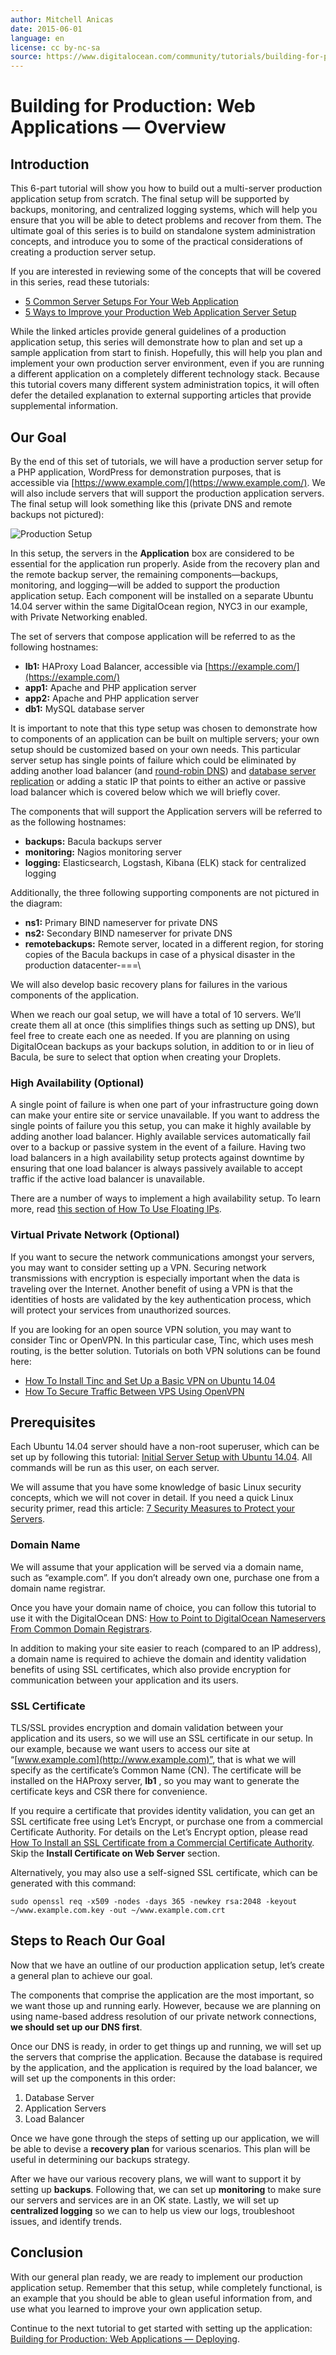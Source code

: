 ```yaml
---
author: Mitchell Anicas
date: 2015-06-01
language: en
license: cc by-nc-sa
source: https://www.digitalocean.com/community/tutorials/building-for-production-web-applications-overview
---
```


# Building for Production: Web Applications — Overview

## Introduction

This 6-part tutorial will show you how to build out a multi-server production application setup from scratch. The final setup will be supported by backups, monitoring, and centralized logging systems, which will help you ensure that you will be able to detect problems and recover from them. The ultimate goal of this series is to build on standalone system administration concepts, and introduce you to some of the practical considerations of creating a production server setup.

If you are interested in reviewing some of the concepts that will be covered in this series, read these tutorials:

- [5 Common Server Setups For Your Web Application](5-common-server-setups-for-your-web-application)
- [5 Ways to Improve your Production Web Application Server Setup](5-ways-to-improve-your-production-web-application-server-setup)

While the linked articles provide general guidelines of a production application setup, this series will demonstrate how to plan and set up a sample application from start to finish. Hopefully, this will help you plan and implement your own production server environment, even if you are running a different application on a completely different technology stack. Because this tutorial covers many different system administration topics, it will often defer the detailed explanation to external supporting articles that provide supplemental information.

## Our Goal

By the end of this set of tutorials, we will have a production server setup for a PHP application, WordPress for demonstration purposes, that is accessible via [https://www.example.com/](https://www.example.com/). We will also include servers that will support the production application servers. The final setup will look something like this (private DNS and remote backups not pictured):

![Production Setup](https://raw.githubusercontent.com/opendocs-md/do-tutorials-images/master/img/architecture/production/lamp/final.png)

In this setup, the servers in the **Application** box are considered to be essential for the application run properly. Aside from the recovery plan and the remote backup server, the remaining components—backups, monitoring, and logging—will be added to support the production application setup. Each component will be installed on a separate Ubuntu 14.04 server within the same DigitalOcean region, NYC3 in our example, with Private Networking enabled.

The set of servers that compose application will be referred to as the following hostnames:

- **lb1:** HAProxy Load Balancer, accessible via [https://example.com/](https://example.com/)
- **app1:** Apache and PHP application server
- **app2:** Apache and PHP application server
- **db1:** MySQL database server

It is important to note that this type setup was chosen to demonstrate how to components of an application can be built on multiple servers; your own setup should be customized based on your own needs. This particular server setup has single points of failure which could be eliminated by adding another load balancer (and [round-robin DNS](how-to-configure-dns-round-robin-load-balancing-for-high-availability)) and [database server replication](how-to-set-up-mysql-master-master-replication) or adding a static IP that points to either an active or passive load balancer which is covered below which we will briefly cover.

The components that will support the Application servers will be referred to as the following hostnames:

- **backups:** Bacula backups server
- **monitoring:** Nagios monitoring server
- **logging:** Elasticsearch, Logstash, Kibana (ELK) stack for centralized logging

Additionally, the three following supporting components are not pictured in the diagram:

- **ns1:** Primary BIND nameserver for private DNS
- **ns2:** Secondary BIND nameserver for private DNS
- **remotebackups:** Remote server, located in a different region, for storing copies of the Bacula backups in case of a physical disaster in the production datacenter-===\

We will also develop basic recovery plans for failures in the various components of the application.

When we reach our goal setup, we will have a total of 10 servers. We’ll create them all at once (this simplifies things such as setting up DNS), but feel free to create each one as needed. If you are planning on using DigitalOcean backups as your backups solution, in addition to or in lieu of Bacula, be sure to select that option when creating your Droplets.

### High Availability (Optional)

A single point of failure is when one part of your infrastructure going down can make your entire site or service unavailable. If you want to address the single points of failure you this setup, you can make it highly available by adding another load balancer. Highly available services automatically fail over to a backup or passive system in the event of a failure. Having two load balancers in a high availability setup protects against downtime by ensuring that one load balancer is always passively available to accept traffic if the active load balancer is unavailable.

There are a number of ways to implement a high availability setup. To learn more, read [this section of How To Use Floating IPs](how-to-use-floating-ips-on-digitalocean#how-to-implement-an-ha-setup).

### Virtual Private Network (Optional)

If you want to secure the network communications amongst your servers, you may want to consider setting up a VPN. Securing network transmissions with encryption is especially important when the data is traveling over the Internet. Another benefit of using a VPN is that the identities of hosts are validated by the key authentication process, which will protect your services from unauthorized sources.

If you are looking for an open source VPN solution, you may want to consider Tinc or OpenVPN. In this particular case, Tinc, which uses mesh routing, is the better solution. Tutorials on both VPN solutions can be found here:

- [How To Install Tinc and Set Up a Basic VPN on Ubuntu 14.04](how-to-install-tinc-and-set-up-a-basic-vpn-on-ubuntu-14-04)
- [How To Secure Traffic Between VPS Using OpenVPN](how-to-secure-traffic-between-vps-using-openvpn)

## Prerequisites

Each Ubuntu 14.04 server should have a non-root superuser, which can be set up by following this tutorial: [Initial Server Setup with Ubuntu 14.04](initial-server-setup-with-ubuntu-14-04). All commands will be run as this user, on each server.

We will assume that you have some knowledge of basic Linux security concepts, which we will not cover in detail. If you need a quick Linux security primer, read this article: [7 Security Measures to Protect your Servers](7-security-measures-to-protect-your-servers).

### Domain Name

We will assume that your application will be served via a domain name, such as “example.com”. If you don’t already own one, purchase one from a domain name registrar.

Once you have your domain name of choice, you can follow this tutorial to use it with the DigitalOcean DNS: [How to Point to DigitalOcean Nameservers From Common Domain Registrars](how-to-point-to-digitalocean-nameservers-from-common-domain-registrars).

In addition to making your site easier to reach (compared to an IP address), a domain name is required to achieve the domain and identity validation benefits of using SSL certificates, which also provide encryption for communication between your application and its users.

### SSL Certificate

TLS/SSL provides encryption and domain validation between your application and its users, so we will use an SSL certificate in our setup. In our example, because we want users to access our site at “[www.example.com](http://www.example.com)”, that is what we will specify as the certificate’s Common Name (CN). The certificate will be installed on the HAProxy server, **lb1** , so you may want to generate the certificate keys and CSR there for convenience.

If you require a certificate that provides identity validation, you can get an SSL certificate free using Let’s Encrypt, or purchase one from a commercial Certificate Authority. For details on the Let’s Encrypt option, please read [How To Install an SSL Certificate from a Commercial Certificate Authority](how-to-install-an-ssl-certificate-from-a-commercial-certificate-authority). Skip the **Install Certificate on Web Server** section.

Alternatively, you may also use a self-signed SSL certificate, which can be generated with this command:

    sudo openssl req -x509 -nodes -days 365 -newkey rsa:2048 -keyout ~/www.example.com.key -out ~/www.example.com.crt

## Steps to Reach Our Goal

Now that we have an outline of our production application setup, let’s create a general plan to achieve our goal.

The components that comprise the application are the most important, so we want those up and running early. However, because we are planning on using name-based address resolution of our private network connections, **we should set up our DNS first**.

Once our DNS is ready, in order to get things up and running, we will set up the servers that comprise the application. Because the database is required by the application, and the application is required by the load balancer, we will set up the components in this order:

1. Database Server
2. Application Servers
3. Load Balancer

Once we have gone through the steps of setting up our application, we will be able to devise a **recovery plan** for various scenarios. This plan will be useful in determining our backups strategy.

After we have our various recovery plans, we will want to support it by setting up **backups**. Following that, we can set up **monitoring** to make sure our servers and services are in an OK state. Lastly, we will set up **centralized logging** so we can to help us view our logs, troubleshoot issues, and identify trends.

## Conclusion

With our general plan ready, we are ready to implement our production application setup. Remember that this setup, while completely functional, is an example that you should be able to glean useful information from, and use what you learned to improve your own application setup.

Continue to the next tutorial to get started with setting up the application: [Building for Production: Web Applications — Deploying](building-for-production-web-applications-deploying).
